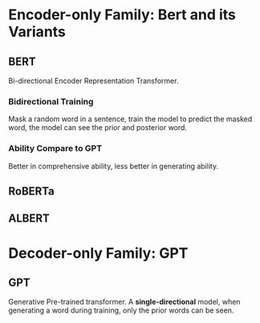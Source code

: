 # Encoder-only Family: Bert and its Variants
## BERT
Bi-directional Encoder Representation Transformer.
### Bidirectional Training
Mask a random word in a sentence, train the model to predict the masked word, the model can see the prior and posterior word.
### Ability Compare to GPT
Better in comprehensive ability, less better in generating ability.

## RoBERTa

## ALBERT


# Decoder-only Family: GPT
## GPT
Generative Pre-trained transformer. A **single-directional** model, when generating a word during training, only the prior words can be seen.